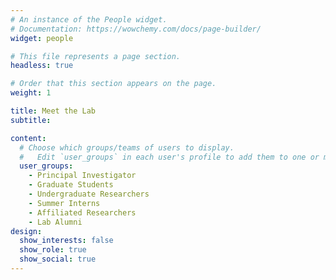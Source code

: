 ```yaml
---
# An instance of the People widget.
# Documentation: https://wowchemy.com/docs/page-builder/
widget: people

# This file represents a page section.
headless: true

# Order that this section appears on the page.
weight: 1

title: Meet the Lab
subtitle:

content:
  # Choose which groups/teams of users to display.
  #   Edit `user_groups` in each user's profile to add them to one or more of these groups.
  user_groups:
    - Principal Investigator
    - Graduate Students
    - Undergraduate Researchers
    - Summer Interns
    - Affiliated Researchers
    - Lab Alumni
design:
  show_interests: false
  show_role: true
  show_social: true
---
```


